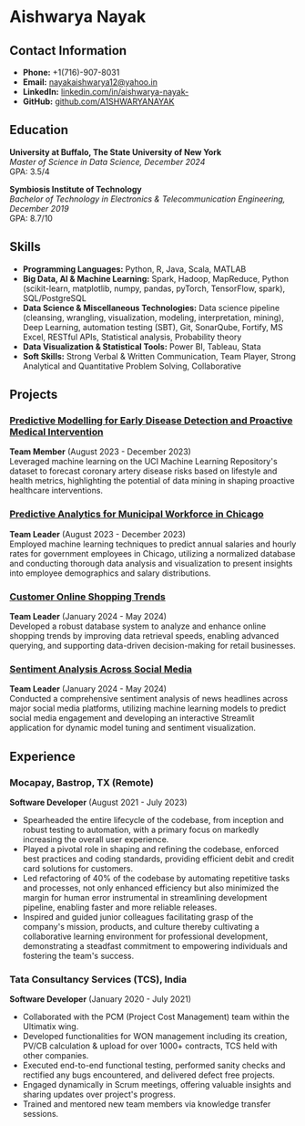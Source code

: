 # Aishwarya Nayak

## Contact Information
- **Phone:** +1(716)-907-8031
- **Email:** [nayakaishwarya12@yahoo.in](mailto:nayakaishwarya12@yahoo.in)
- **LinkedIn:** [linkedin.com/in/aishwarya-nayak-](https://linkedin.com/in/aishwarya-nayak-)
- **GitHub:** [github.com/A1SHWARYANAYAK](https://github.com/A1SHWARYANAYAK)

## Education
**University at Buffalo, The State University of New York**  
*Master of Science in Data Science, December 2024*  
GPA: 3.5/4

**Symbiosis Institute of Technology**  
*Bachelor of Technology in Electronics & Telecommunication Engineering, December 2019*  
GPA: 8.7/10

## Skills
- **Programming Languages:** Python, R, Java, Scala, MATLAB
- **Big Data, AI & Machine Learning:** Spark, Hadoop, MapReduce, Python (scikit-learn, matplotlib, numpy, pandas, pyTorch, TensorFlow, spark), SQL/PostgreSQL
- **Data Science & Miscellaneous Technologies:** Data science pipeline (cleansing, wrangling, visualization, modeling, interpretation, mining), Deep Learning, automation testing (SBT), Git, SonarQube, Fortify, MS Excel, RESTful APIs, Statistical analysis, Probability theory
- **Data Visualization & Statistical Tools:** Power BI, Tableau, Stata
- **Soft Skills:** Strong Verbal & Written Communication, Team Player, Strong Analytical and Quantitative Problem Solving, Collaborative

## Projects
### [Predictive Modelling for Early Disease Detection and Proactive Medical Intervention](https://github.com/A1SHWARYANAYAK/Machine-Learning-Project-on-Heart-Disease-Detection)
**Team Member** (August 2023 - December 2023)  
Leveraged machine learning on the UCI Machine Learning Repository's dataset to forecast coronary artery disease risks based on lifestyle and health metrics, highlighting the potential of data mining in shaping proactive healthcare interventions.

### [Predictive Analytics for Municipal Workforce in Chicago](https://github.com/A1SHWARYANAYAK/Predictive-Analytics-for-Chicago-Enhancing-Workforce-Budget-Insights)
**Team Leader** (August 2023 - December 2023)  
Employed machine learning techniques to predict annual salaries and hourly rates for government employees in Chicago, utilizing a normalized database and conducting thorough data analysis and visualization to present insights into employee demographics and salary distributions.

### [Customer Online Shopping Trends](https://github.com/A1SHWARYANAYAK/Optimizing-Online-Retail-Insights-into-Customer-Shopping-Trends)
**Team Leader** (January 2024 - May 2024)  
Developed a robust database system to analyze and enhance online shopping trends by improving data retrieval speeds, enabling advanced querying, and supporting data-driven decision-making for retail businesses.

### [Sentiment Analysis Across Social Media](https://github.com/A1SHWARYANAYAK/Sentiment-Analysis-for-Social-Media-Engagement-Optimization)
**Team Leader** (January 2024 - May 2024)  
Conducted a comprehensive sentiment analysis of news headlines across major social media platforms, utilizing machine learning models to predict social media engagement and developing an interactive Streamlit application for dynamic model tuning and sentiment visualization.

## Experience
### Mocapay, Bastrop, TX (Remote)
**Software Developer** (August 2021 - July 2023)  
- Spearheaded the entire lifecycle of the codebase, from inception and robust testing to automation, with a primary focus on markedly increasing the overall user experience.
- Played a pivotal role in shaping and refining the codebase, enforced best practices and coding standards, providing efficient debit and credit card solutions for customers.
- Led refactoring of 40% of the codebase by automating repetitive tasks and processes, not only enhanced efficiency but also minimized the margin for human error instrumental in streamlining development pipeline, enabling faster and more reliable releases.
- Inspired and guided junior colleagues facilitating grasp of the company's mission, products, and culture thereby cultivating a collaborative learning environment for professional development, demonstrating a steadfast commitment to empowering individuals and fostering the team's success.

### Tata Consultancy Services (TCS), India
**Software Developer** (January 2020 - July 2021)  
- Collaborated with the PCM (Project Cost Management) team within the Ultimatix wing.
- Developed functionalities for WON management including its creation, PV/CB calculation & upload for over 1000+ contracts, TCS held with other companies.
- Executed end-to-end functional testing, performed sanity checks and rectified any bugs encountered, and delivered defect free projects.
- Engaged dynamically in Scrum meetings, offering valuable insights and sharing updates over project's progress.
- Trained and mentored new team members via knowledge transfer sessions.
